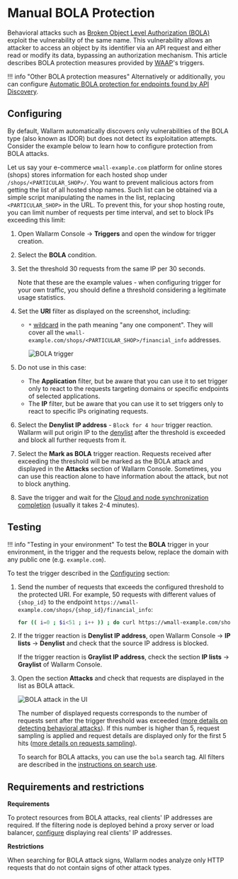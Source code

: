 # Manual BOLA Protection

Behavioral attacks such as [Broken Object Level Authorization (BOLA)](../../attacks-vulns-list.md#broken-object-level-authorization-bola) exploit the vulnerability of the same name. This vulnerability allows an attacker to access an object by its identifier via an API request and either read or modify its data, bypassing an authorization mechanism. This article describes BOLA protection measures provided by [WAAP](../../about-wallarm/waap-overview.md)'s triggers.

!!! info "Other BOLA protection measures"
    Alternatively or additionally, you can configure [Automatic BOLA protection for endpoints found by API Discovery](protecting-against-bola.md).

## Configuring

By default, Wallarm automatically discovers only vulnerabilities of the BOLA type (also known as IDOR) but does not detect its exploitation attempts. Consider the example below to learn how to configure protection from BOLA attacks.

Let us say your e-commerce `wmall-example.com` platform for online stores (shops) stores information for each hosted shop under `/shops/<PARTICULAR_SHOP>/`. You want to prevent malicious actors from getting the list of all hosted shop names. Such list can be obtained via a simple script manipulating the names in the list, replacing `<PARTICULAR_SHOP>` in the URL. To prevent this, for your shop hosting route, you can limit number of requests per time interval, and set to block IPs exceeding this limit:

1. Open Wallarm Console → **Triggers** and open the window for trigger creation.
1. Select the **BOLA** condition.
1. Set the threshold 30 requests from the same IP per 30 seconds.

    Note that these are the example values - when configuring trigger for your own traffic, you should define a threshold considering a legitimate usage statistics.

1. Set the **URI** filter as displayed on the screenshot, including:

    * `*` [wildcard](../../user-guides/rules/rules.md#using-wildcards) in the path meaning "any one component". They will cover all the `wmall-example.com/shops/<PARTICULAR_SHOP>/financial_info` addresses.

        ![BOLA trigger](../../images/user-guides/triggers/trigger-example7-4.8.png)

1. Do not use in this case: 

    * The **Application** filter, but be aware that you can use it to set trigger only to react to the requests targeting domains or specific endpoints of selected applications.
    * The **IP** filter, but be aware that you can use it to set triggers only to react to specific IPs originating requests.

1. Select the **Denylist IP address** - `Block for 4 hour` trigger reaction. Wallarm will put origin IP to the [denylist](../../user-guides/ip-lists/overview.md) after the threshold is exceeded and block all further requests from it.
1. Select the **Mark as BOLA** trigger reaction. Requests received after exceeding the threshold will be marked as the BOLA attack and displayed in the **Attacks** section of Wallarm Console. Sometimes, you can use this reaction alone to have information about the attack, but not to block anything.
1. Save the trigger and wait for the [Cloud and node synchronization completion](../configure-cloud-node-synchronization-en.md) (usually it takes 2-4 minutes).

## Testing

!!! info "Testing in your environment"
    To test the **BOLA** trigger in your environment, in the trigger and the requests below, replace the domain with any public one (e.g. `example.com`).

To test the trigger described in the [Configuring](#configuring) section:

1. Send the number of requests that exceeds the configured threshold to the protected URI. For example, 50 requests with different values of `{shop_id}` to the endpoint `https://wmall-example.com/shops/{shop_id}/financial_info`:

    ```bash
    for (( i=0 ; $i<51 ; i++ )) ; do curl https://wmall-example.com/shops/$i/financial_info ; done
    ```
1. If the trigger reaction is **Denylist IP address**, open Wallarm Console → **IP lists** → **Denylist** and check that the source IP address is blocked.

    If the trigger reaction is **Graylist IP address**, check the section **IP lists** → **Graylist** of Wallarm Console.
1. Open the section **Attacks** and check that requests are displayed in the list as BOLA attack.

    ![BOLA attack in the UI](../../images/user-guides/events/bola-attack.png)

    The number of displayed requests corresponds to the number of requests sent after the trigger threshold was exceeded ([more details on detecting behavioral attacks](../../about-wallarm/protecting-against-attacks.md#behavioral-attacks)). If this number is higher than 5, request sampling is applied and request details are displayed only for the first 5 hits ([more details on requests sampling](../../user-guides/events/grouping-sampling.md/#sampling-of-hits)).

    To search for BOLA attacks, you can use the `bola` search tag. All filters are described in the [instructions on search use](../../user-guides/search-and-filters/use-search.md).

## Requirements and restrictions

**Requirements**

To protect resources from BOLA attacks, real clients' IP addresses are required. If the filtering node is deployed behind a proxy server or load balancer, [configure](../using-proxy-or-balancer-en.md) displaying real clients' IP addresses.

**Restrictions**

When searching for BOLA attack signs, Wallarm nodes analyze only HTTP requests that do not contain signs of other attack types.

